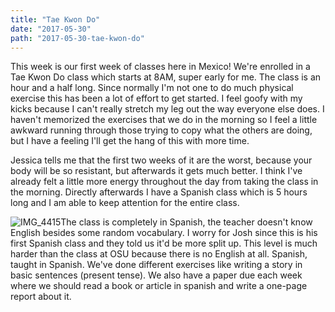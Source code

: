 ```yaml
---
title: "Tae Kwon Do"
date: "2017-05-30"
path: "2017-05-30-tae-kwon-do"
---
```


This week is our first week of classes here in Mexico! We're enrolled in a Tae Kwon Do class which starts at 8AM, super early for me. The class is an hour and a half long. Since normally I'm not one to do much physical exercise this has been a lot of effort to get started. I feel goofy with my kicks because I can't really stretch my leg out the way everyone else does. I haven't memorized the exercises that we do in the morning so I feel a little awkward running through those trying to copy what the others are doing, but I have a feeling I'll get the hang of this with more time.

Jessica tells me that the first two weeks of it are the worst, because your body will be so resistant, but afterwards it gets much better. I think I've already felt a little more energy throughout the day from taking the class in the morning. Directly afterwards I have a Spanish class which is 5 hours long and I am able to keep attention for the entire class.

![IMG_4415](https://mcquadeblog.files.wordpress.com/2017/05/img_4415-e1496283883206.jpg?w=287)The class is completely in Spanish, the teacher doesn't know English besides some random vocabulary. I worry for Josh since this is his first Spanish class and they told us it'd be more split up. This level is much harder than the class at OSU because there is no English at all. Spanish, taught in Spanish. We've done different exercises like writing a story in basic sentences (present tense). We also have a paper due each week where we should read a book or article in spanish and write a one-page report about it.

